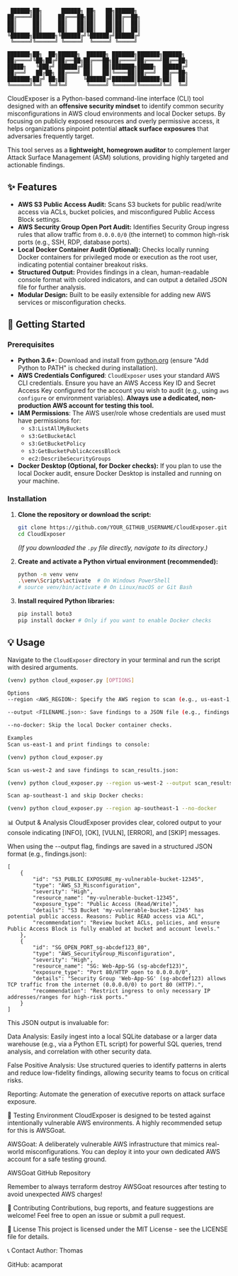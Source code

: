 ```
 ██████╗██╗      ██████╗ ██╗   ██╗██████╗                
██╔════╝██║     ██╔═══██╗██║   ██║██╔══██╗               
██║     ██║     ██║   ██║██║   ██║██║  ██║               
██║     ██║     ██║   ██║██║   ██║██║  ██║               
╚██████╗███████╗╚██████╔╝╚██████╔╝██████╔╝               
 ╚═════╝╚══════╝ ╚═════╝  ╚═════╝ ╚═════╝                
                                                         
███████╗██╗  ██╗██████╗  ██████╗ ███████╗███████╗██████╗ 
██╔════╝╚██╗██╔╝██╔══██╗██╔═══██╗██╔════╝██╔════╝██╔══██╗
█████╗   ╚███╔╝ ██████╔╝██║   ██║███████╗█████╗  ██████╔╝
██╔══╝   ██╔██╗ ██╔═══╝ ██║   ██║╚════██║██╔══╝  ██╔══██╗
███████╗██╔╝ ██╗██║     ╚██████╔╝███████║███████╗██║  ██║
╚══════╝╚═╝  ╚═╝╚═╝      ╚═════╝ ╚══════╝╚══════╝╚═╝  ╚═╝
```
                                                 
CloudExposer is a Python-based command-line interface (CLI) tool designed with an **offensive security mindset** to identify common security misconfigurations in AWS cloud environments and local Docker setups. By focusing on publicly exposed resources and overly permissive access, it helps organizations pinpoint potential **attack surface exposures** that adversaries frequently target.

This tool serves as a **lightweight, homegrown auditor** to complement larger Attack Surface Management (ASM) solutions, providing highly targeted and actionable findings.

## ✨ Features

* **AWS S3 Public Access Audit:** Scans S3 buckets for public read/write access via ACLs, bucket policies, and misconfigured Public Access Block settings.
* **AWS Security Group Open Port Audit:** Identifies Security Group ingress rules that allow traffic from `0.0.0.0/0` (the internet) to common high-risk ports (e.g., SSH, RDP, database ports).
* **Local Docker Container Audit (Optional):** Checks locally running Docker containers for privileged mode or execution as the root user, indicating potential container breakout risks.
* **Structured Output:** Provides findings in a clean, human-readable console format with colored indicators, and can output a detailed JSON file for further analysis.
* **Modular Design:** Built to be easily extensible for adding new AWS services or misconfiguration checks.

## 🚀 Getting Started

### Prerequisites

* **Python 3.6+**: Download and install from [python.org](https://www.python.org/downloads/windows/) (ensure "Add Python to PATH" is checked during installation).
* **AWS Credentials Configured**: `CloudExposer` uses your standard AWS CLI credentials. Ensure you have an AWS Access Key ID and Secret Access Key configured for the account you wish to audit (e.g., using `aws configure` or environment variables). **Always use a dedicated, non-production AWS account for testing this tool.**
* **IAM Permissions**: The AWS user/role whose credentials are used must have permissions for:
    * `s3:ListAllMyBuckets`
    * `s3:GetBucketAcl`
    * `s3:GetBucketPolicy`
    * `s3:GetBucketPublicAccessBlock`
    * `ec2:DescribeSecurityGroups`
* **Docker Desktop (Optional, for Docker checks):** If you plan to use the local Docker audit, ensure Docker Desktop is installed and running on your machine.

### Installation

1.  **Clone the repository or download the script:**
    ```bash
    git clone https://github.com/YOUR_GITHUB_USERNAME/CloudExposer.git
    cd CloudExposer
    ```
    *(If you downloaded the `.py` file directly, navigate to its directory.)*

2.  **Create and activate a Python virtual environment (recommended):**
    ```bash
    python -m venv venv
    .\venv\Scripts\activate  # On Windows PowerShell
    # source venv/bin/activate # On Linux/macOS or Git Bash
    ```

3.  **Install required Python libraries:**
    ```bash
    pip install boto3
    pip install docker # Only if you want to enable Docker checks
    ```

## 💡 Usage

Navigate to the `CloudExposer` directory in your terminal and run the script with desired arguments.

```bash
(venv) python cloud_exposer.py [OPTIONS]

Options
--region <AWS_REGION>: Specify the AWS region to scan (e.g., us-east-1, eu-central-1). Default: us-east-1

--output <FILENAME.json>: Save findings to a JSON file (e.g., findings.json).

--no-docker: Skip the local Docker container checks.

Examples
Scan us-east-1 and print findings to console:

(venv) python cloud_exposer.py

Scan us-west-2 and save findings to scan_results.json:

(venv) python cloud_exposer.py --region us-west-2 --output scan_results.json

Scan ap-southeast-1 and skip Docker checks:

(venv) python cloud_exposer.py --region ap-southeast-1 --no-docker
```

📊 Output & Analysis
CloudExposer provides clear, colored output to your console indicating [INFO], [OK], [VULN], [ERROR], and [SKIP] messages.

When using the --output flag, findings are saved in a structured JSON format (e.g., findings.json):
```
[
    {
        "id": "S3_PUBLIC_EXPOSURE_my-vulnerable-bucket-12345",
        "type": "AWS_S3_Misconfiguration",
        "severity": "High",
        "resource_name": "my-vulnerable-bucket-12345",
        "exposure_type": "Public Access (Read/Write)",
        "details": "S3 Bucket 'my-vulnerable-bucket-12345' has potential public access. Reasons: Public READ access via ACL",
        "recommendation": "Review bucket ACLs, policies, and ensure Public Access Block is fully enabled at bucket and account levels."
    },
    {
        "id": "SG_OPEN_PORT_sg-abcdef123_80",
        "type": "AWS_SecurityGroup_Misconfiguration",
        "severity": "High",
        "resource_name": "SG: Web-App-SG (sg-abcdef123)",
        "exposure_type": "Port 80/HTTP open to 0.0.0.0/0",
        "details": "Security Group 'Web-App-SG' (sg-abcdef123) allows TCP traffic from the internet (0.0.0.0/0) to port 80 (HTTP).",
        "recommendation": "Restrict ingress to only necessary IP addresses/ranges for high-risk ports."
    }
]
```
This JSON output is invaluable for:

Data Analysis: Easily ingest into a local SQLite database or a larger data warehouse (e.g., via a Python ETL script) for powerful SQL queries, trend analysis, and correlation with other security data.

False Positive Analysis: Use structured queries to identify patterns in alerts and reduce low-fidelity findings, allowing security teams to focus on critical risks.

Reporting: Automate the generation of executive reports on attack surface exposure.

🧪 Testing Environment
CloudExposer is designed to be tested against intentionally vulnerable AWS environments. A highly recommended setup for this is AWSGoat.

AWSGoat: A deliberately vulnerable AWS infrastructure that mimics real-world misconfigurations. You can deploy it into your own dedicated AWS account for a safe testing ground.

AWSGoat GitHub Repository

Remember to always terraform destroy AWSGoat resources after testing to avoid unexpected AWS charges!

🤝 Contributing
Contributions, bug reports, and feature suggestions are welcome! Feel free to open an issue or submit a pull request.

📄 License
This project is licensed under the MIT License - see the LICENSE file for details.

📞 Contact
Author: Thomas

GitHub: acamporat
